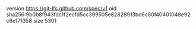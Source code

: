 version https://git-lfs.github.com/spec/v1
oid sha256:9b0b8f943fdc1f2ecfd5cc399505e82828913bc6c80f40401048e92c6e171358
size 5301
